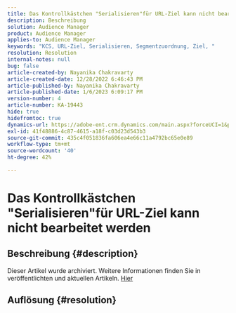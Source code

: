 ```yaml
---
title: Das Kontrollkästchen "Serialisieren"für URL-Ziel kann nicht bearbeitet werden
description: Beschreibung
solution: Audience Manager
product: Audience Manager
applies-to: Audience Manager
keywords: "KCS, URL-Ziel, Serialisieren, Segmentzuordnung, Ziel, "
resolution: Resolution
internal-notes: null
bug: false
article-created-by: Nayanika Chakravarty
article-created-date: 12/28/2022 6:46:43 PM
article-published-by: Nayanika Chakravarty
article-published-date: 1/6/2023 6:09:17 PM
version-number: 4
article-number: KA-19443
hide: true
hidefromtoc: true
dynamics-url: https://adobe-ent.crm.dynamics.com/main.aspx?forceUCI=1&pagetype=entityrecord&etn=knowledgearticle&id=6bad85f7-df86-ed11-81ac-6045bd0063aa
exl-id: 41f48886-4c87-4615-a18f-c03d23d543b3
source-git-commit: 435c4f051836fa606ea4e66c11a4792bc65e0e89
workflow-type: tm+mt
source-wordcount: '40'
ht-degree: 42%

---
```


# Das Kontrollkästchen &quot;Serialisieren&quot;für URL-Ziel kann nicht bearbeitet werden

## Beschreibung {#description}

Dieser Artikel wurde archiviert. Weitere Informationen finden Sie in veröffentlichten und aktuellen Artikeln. [Hier](https://experienceleague.adobe.com/search.html?lang=de#sort=relevancy)

## Auflösung {#resolution}
